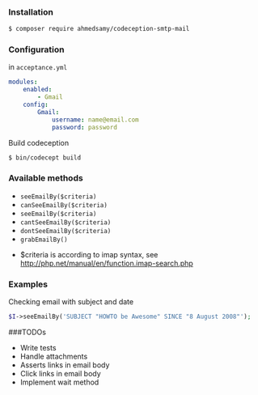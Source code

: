 ### Installation

``` bash
$ composer require ahmedsamy/codeception-smtp-mail
```

### Configuration
in `acceptance.yml`
``` yaml
modules:
    enabled:
        - Gmail
    config:
        Gmail:
            username: name@email.com
            password: password

```

Build codeception

``` bash
$ bin/codecept build
```

### Available methods
- ``` seeEmailBy($criteria) ```
- ``` canSeeEmailBy($criteria) ```
- ``` seeEmailBy($criteria) ```
- ``` cantSeeEmailBy($criteria) ```
- ``` dontSeeEmailBy($criteria) ```
- ``` grabEmailBy() ```

* $criteria is according to imap syntax, see http://php.net/manual/en/function.imap-search.php

### Examples

Checking email with subject and date

``` php
$I->seeEmailBy('SUBJECT "HOWTO be Awesome" SINCE "8 August 2008"');

```


###TODOs

- Write tests
- Handle attachments
- Asserts links in email body
- Click links in email body
- Implement wait method
